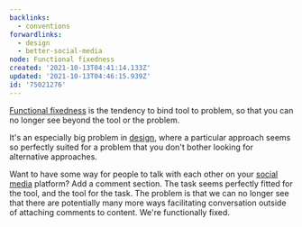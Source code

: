 ```yaml
---
backlinks:
  - conventions
forwardlinks:
  - design
  - better-social-media
node: Functional fixedness
created: '2021-10-13T04:41:14.133Z'
updated: '2021-10-13T04:46:15.939Z'
id: '75021276'
---
```

[Functional fixedness](https://en.wikipedia.org/wiki/Functional_fixedness) is the tendency to bind tool to problem, so that you can no longer see beyond the tool or the problem. 

It's an especially big problem in [design](design.md), where a particular approach seems so perfectly suited for a problem that you don't bother looking for alternative approaches. 

Want to have some way for people to talk with each other on your [social media](better-social-media.md) platform? Add a comment section. The task seems perfectly fitted for the tool, and the tool for the task. The problem is that we can no longer see that there are potentially many more ways facilitating conversation outside of attaching comments to content. We're functionally fixed. 

